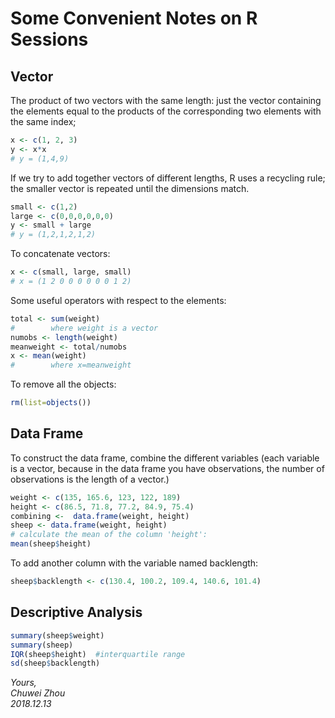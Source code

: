 # Some Convenient Notes on R Sessions            
## Vector         
The product of two vectors with the same length: just the vector containing the elements equal to the products of the corresponding two elements with the same index;         
```r
x <- c(1, 2, 3)
y <- x*x
# y = (1,4,9)
```
If we try to add together vectors of different lengths, R uses a recycling rule; the smaller vector is repeated until the dimensions match.     
```r
small <- c(1,2)
large <- c(0,0,0,0,0,0)
y <- small + large
# y = (1,2,1,2,1,2)
```
To concatenate vectors:
```r
x <- c(small, large, small)
# x = (1 2 0 0 0 0 0 0 1 2)
```
Some useful operators with respect to the elements:             
```r
total <- sum(weight)
#        where weight is a vector
numobs <- length(weight)
meanweight <- total/numobs
x <- mean(weight)
#        where x=meanweight   
```
To remove all the objects:            
```r
rm(list=objects())
```
               
## Data Frame        
To construct the data frame, combine the different variables (each variable is a vector, because in the data frame you have observations, the number of observations is the length of a vector.)           
```r
weight <- c(135, 165.6, 123, 122, 189)
height <- c(86.5, 71.8, 77.2, 84.9, 75.4)
combining <-  data.frame(weight, height)
sheep <- data.frame(weight, height)
# calculate the mean of the column 'height':
mean(sheep$height)
```
To add another column with the variable named backlength:             
```r
sheep$backlength <- c(130.4, 100.2, 109.4, 140.6, 101.4)
```

## Descriptive Analysis             
```r
summary(sheep$weight)
summary(sheep)
IQR(sheep$height)  #interquartile range
sd(sheep$backlength)  
```

_Yours,_             
_Chuwei Zhou_             
_2018.12.13_
   




